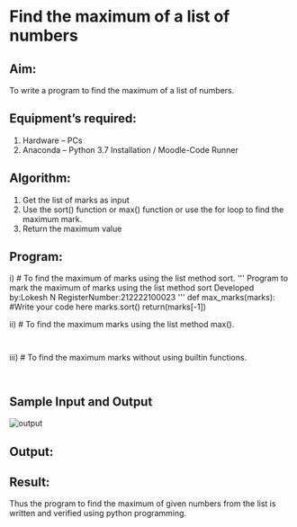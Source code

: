 # Find the maximum of a list of numbers
## Aim:
To write a program to find the maximum of a list of numbers.
## Equipment’s required:
1.	Hardware – PCs
2.	Anaconda – Python 3.7 Installation / Moodle-Code Runner
## Algorithm:
1.	Get the list of marks as input
2.	Use the sort() function or max() function or use the for loop to find the maximum mark.
3.	Return the maximum value
## Program:

i)	# To find the maximum of marks using the list method sort.
''' 
Program to mark the maximum of marks using the list method sort
Developed by:Lokesh N 
RegisterNumber:212222100023 
'''
def max_marks(marks):
    #Write your code here
    marks.sort()
    return(marks[-1])

ii)	# To find the maximum marks using the list method max().
```Python



```

iii) # To find the maximum marks without using builtin functions.
```Python



```
## Sample Input and Output
![output](./img/max_marks1.jpg) 

## Output:

## Result:
Thus the program to find the maximum of given numbers from the list is written and verified using python programming.
